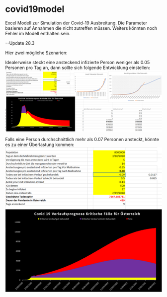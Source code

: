 # covid19model
Excel Modell zur Simulation der Covid-19 Ausbreitung. 
Die Parameter basieren auf Annahmen die nicht zutreffen müssen. Weiters könnten noch Fehler im Modell enthalten sein. 


--Update 28.3


Hier zwei mögliche Szenarien: 

Idealerweise steckt eine ansteckend infizierte Person weniger als 0.05 Personen pro Tag an, dann sollte sich folgende Entwicklung einstellen:
<img src="criticalCasesGoodSzenario.PNG"/>

Falls eine Person durchschnittlich mehr als 0.07 Personen ansteckt, könnte es zu einer Überlastung kommen: 
<img src="BadSzenario.PNG"/>



